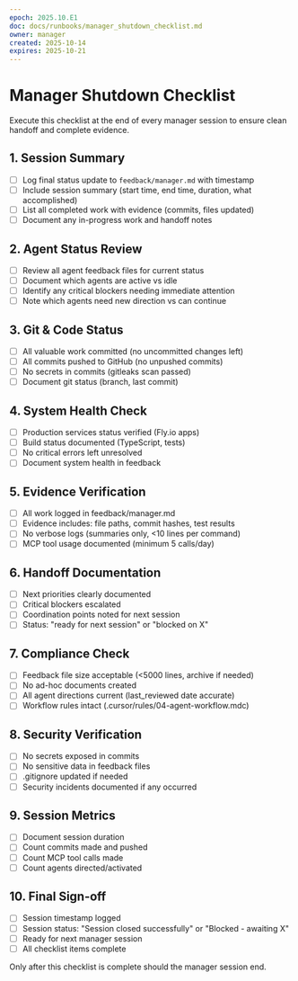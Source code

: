 ```yaml
---
epoch: 2025.10.E1
doc: docs/runbooks/manager_shutdown_checklist.md
owner: manager
created: 2025-10-14
expires: 2025-10-21
---
```


# Manager Shutdown Checklist

Execute this checklist at the end of every manager session to ensure clean handoff and complete evidence.

## 1. Session Summary

- [ ] Log final status update to `feedback/manager.md` with timestamp
- [ ] Include session summary (start time, end time, duration, what accomplished)
- [ ] List all completed work with evidence (commits, files updated)
- [ ] Document any in-progress work and handoff notes

## 2. Agent Status Review

- [ ] Review all agent feedback files for current status
- [ ] Document which agents are active vs idle
- [ ] Identify any critical blockers needing immediate attention
- [ ] Note which agents need new direction vs can continue

## 3. Git & Code Status

- [ ] All valuable work committed (no uncommitted changes left)
- [ ] All commits pushed to GitHub (no unpushed commits)
- [ ] No secrets in commits (gitleaks scan passed)
- [ ] Document git status (branch, last commit)

## 4. System Health Check

- [ ] Production services status verified (Fly.io apps)
- [ ] Build status documented (TypeScript, tests)
- [ ] No critical errors left unresolved
- [ ] Document system health in feedback

## 5. Evidence Verification

- [ ] All work logged in feedback/manager.md
- [ ] Evidence includes: file paths, commit hashes, test results
- [ ] No verbose logs (summaries only, <10 lines per command)
- [ ] MCP tool usage documented (minimum 5 calls/day)

## 6. Handoff Documentation

- [ ] Next priorities clearly documented
- [ ] Critical blockers escalated
- [ ] Coordination points noted for next session
- [ ] Status: "ready for next session" or "blocked on X"

## 7. Compliance Check

- [ ] Feedback file size acceptable (<5000 lines, archive if needed)
- [ ] No ad-hoc documents created
- [ ] All agent directions current (last_reviewed date accurate)
- [ ] Workflow rules intact (.cursor/rules/04-agent-workflow.mdc)

## 8. Security Verification

- [ ] No secrets exposed in commits
- [ ] No sensitive data in feedback files
- [ ] .gitignore updated if needed
- [ ] Security incidents documented if any occurred

## 9. Session Metrics

- [ ] Document session duration
- [ ] Count commits made and pushed
- [ ] Count MCP tool calls made
- [ ] Count agents directed/activated

## 10. Final Sign-off

- [ ] Session timestamp logged
- [ ] Session status: "Session closed successfully" or "Blocked - awaiting X"
- [ ] Ready for next manager session
- [ ] All checklist items complete

Only after this checklist is complete should the manager session end.
